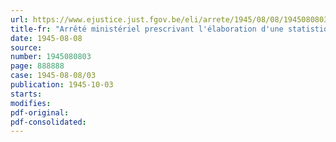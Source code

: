 ```yaml
---
url: https://www.ejustice.just.fgov.be/eli/arrete/1945/08/08/1945080803/justel
title-fr: "Arrêté ministériel prescrivant l'élaboration d'une statistique mensuelle de l'activité dans l'industrie de l'azote (abrogé par AM 08-08-1956, art. 6)"
date: 1945-08-08
source:
number: 1945080803
page: 888888
case: 1945-08-08/03
publication: 1945-10-03
starts:
modifies:
pdf-original:
pdf-consolidated:
---
```


